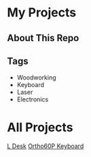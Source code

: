# My Projects
## About This Repo

## Tags
- Woodworking
- Keyboard
- Laser
- Electronics

# All Projects
[L Desk](L_Desk/README.md)
[Ortho60P Keyboard](Keyboards/Ortho_60P/README)
